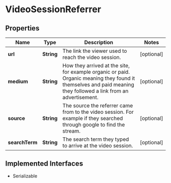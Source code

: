 

# VideoSessionReferrer

## Properties

Name | Type | Description | Notes
------------ | ------------- | ------------- | -------------
**url** | **String** | The link the viewer used to reach the video session. |  [optional]
**medium** | **String** | How they arrived at the site, for example organic or paid. Organic meaning they found it themselves and paid meaning they followed a link from an advertisement. |  [optional]
**source** | **String** | The source the referrer came from to the video session. For example if they searched through google to find the stream. |  [optional]
**searchTerm** | **String** | The search term they typed to arrive at the video session. |  [optional]


## Implemented Interfaces

* Serializable


